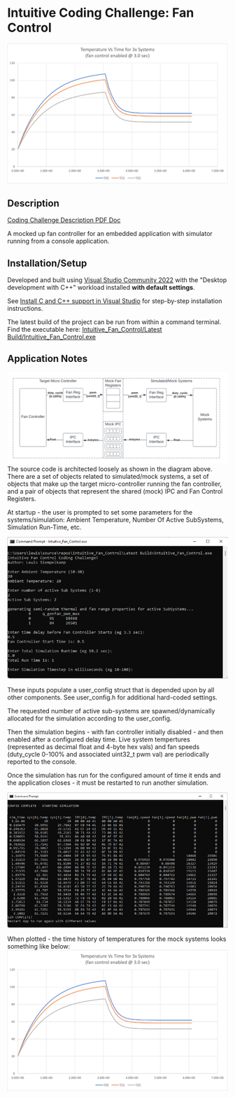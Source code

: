 # Intuitive Coding Challenge: Fan Control

![Simulation Plot](https://github.com/lsiempelkamp/Intuitive_Fan_Control/blob/master/Docs/GraphOutput.png)

## Description
[Coding Challenge Description PDF Doc](Docs/IntuitiveCodingChallenge_FanControl.pdf)

A mocked up fan controller for an embedded application with simulator running from a console application.

## Installation/Setup

Developed and built using [Visual Studio Community 2022](https://visualstudio.microsoft.com/vs/) with the "Desktop development with C++" workload installed **with default settings**.

See [Install C and C++ support in Visual Studio](https://docs.microsoft.com/en-us/cpp/build/vscpp-step-0-installation?view=msvc-170) for step-by-step installation instructions.

The latest build of the project can be run from within a command terminal. Find the executable here: [Intuitive_Fan_Control/Latest Build/Intuitive_Fan_Control.exe](Latest&#32;Build/)

## Application Notes
![System Diagram](https://github.com/lsiempelkamp/Intuitive_Fan_Control/blob/master/Docs/Intuitive&#32;Fan&#32;Control&#32;Diagram.png)
The source code is architected loosely as shown in the diagram above.
There are a set of objects related to simulated/mock systems, a set of objects that make up the target micro-controller running the fan controller, and a pair of objects that represent the shared (mock) IPC and Fan Control Registers.

At startup - the user is prompted to set some parameters for the systems/simulation: Ambient Temperature, Number Of Active SubSystems, Simulation Run-Time, etc. 

![System Diagram](https://github.com/lsiempelkamp/Intuitive_Fan_Control/blob/master/Docs/console_user_setup.png)

These inputs populate a user_config struct that is depended upon by all other components. See user_config.h for additional hard-coded settings.

The requested number of active sub-systems are spawned/dynamically allocated for the simulation according to the user_config.

Then the simulation begins - with fan controller initially disabled - and then enabled after a configured delay time.
Live system tempertures (represented as decimal float and 4-byte hex vals) and fan speeds (duty_cycle 0-100% and associated uint32_t pwm val) are periodically reported to the console.

Once the simulation has run for the configured amount of time it ends and the application closes - it must be restarted to run another simulation.

![System Diagram](https://github.com/lsiempelkamp/Intuitive_Fan_Control/blob/master/Docs/console_sim_results.png)

When plotted - the time history of temperatures for the mock systems looks something like below:
![Simulation Plot](https://github.com/lsiempelkamp/Intuitive_Fan_Control/blob/master/Docs/GraphOutput.png)
